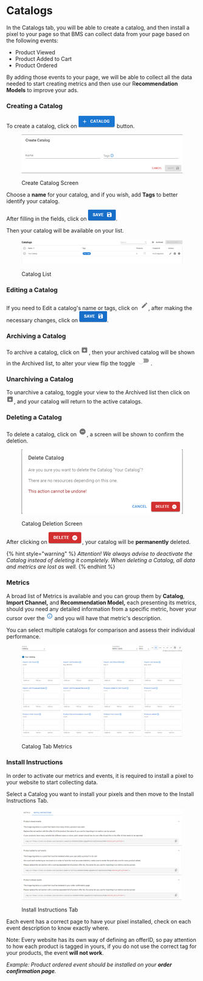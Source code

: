# Catalogs

In the Catalogs tab, you will be able to create a catalog, and then install a pixel to your page so that BMS can collect data from your page based on the following events:

* Product Viewed
* Product Added to Cart
* Product Ordered

By adding those events to your page, we will be able to collect all the data needed to start creating metrics and then use our R**ecommendation Models** to improve your ads.

### Creating a Catalog

To create a catalog, click on <img src="../../.gitbook/assets/image (16) (6).png" alt="Create Catalog" data-size="line"> button.

<figure><img src="../../.gitbook/assets/image (17) (6).png" alt="" width="539"><figcaption><p>Create Catalog Screen</p></figcaption></figure>

Choose a **name** for your catalog, and if you wish, add **Tags** to better identify your catalog.

After filling in the fields, click on <img src="../../.gitbook/assets/image (18) (6).png" alt="Save" data-size="line">.

Then your catalog will be available on your list.

<figure><img src="../../.gitbook/assets/image (19) (6).png" alt=""><figcaption><p>Catalog List</p></figcaption></figure>

### Editing a Catalog

If you need to Edit a catalog's name or tags, click on <img src="../../.gitbook/assets/image (20) (4).png" alt="Edit" data-size="line">, after making the necessary changes, click on <img src="../../.gitbook/assets/image (21) (2).png" alt="Save" data-size="line">.

### Archiving a Catalog

To archive a catalog, click on <img src="../../.gitbook/assets/image (22) (2).png" alt="Archive" data-size="line">, then your archived catalog will be shown in the Archived list, to alter your view flip the toggle <img src="../../.gitbook/assets/image (23) (2).png" alt="Toggle" data-size="line">.

### Unarchiving a Catalog

To unarchive a catalog, toggle your view to the Archived list then click on <img src="../../.gitbook/assets/image (24) (2).png" alt="Unarchive" data-size="line">, and your catalog will return to the active catalogs.

### Deleting a Catalog

To delete a catalog, click on <img src="../../.gitbook/assets/image (25) (2).png" alt="Delete" data-size="line">, a screen will be shown to confirm the deletion.

<figure><img src="../../.gitbook/assets/image (26) (2).png" alt=""><figcaption><p>Catalog Deletion Screen</p></figcaption></figure>

After clicking on <img src="../../.gitbook/assets/image (27) (2).png" alt="Delete" data-size="line">, your catalog will be **permanently** deleted.

{% hint style="warning" %}
_Attention! We always advise to deactivate the Catalog instead of deleting it completely. When deleting a Catalog, all data and metrics are lost as well._
{% endhint %}

### Metrics

A broad list of Metrics is available and you can group them by **Catalog**, **Import Channel,** and **Recommendation Model,** each presenting its metrics, should you need any detailed information from a specific metric, hover your cursor over the <img src="../../.gitbook/assets/image (33) (2).png" alt="Information" data-size="line"> and you will have that metric's description.

You can select multiple catalogs for comparison and assess their individual performance.

<figure><img src="../../.gitbook/assets/image (35) (2).png" alt=""><figcaption><p>Catalog Tab Metrics</p></figcaption></figure>

### Install Instructions

In order to activate our metrics and events, it is required to install a pixel to your website to start collecting data.

Select a Catalog you want to install your pixels and then move to the Install Instructions Tab.

<figure><img src="../../.gitbook/assets/image (105).png" alt=""><figcaption><p>Install Instructions Tab</p></figcaption></figure>

Each event has a correct page to have your pixel installed, check on each event description to know exactly where.

Note: Every website has its own way of defining an offerID, so pay attention to how each product is tagged in yours, if you do not use the correct tag for your products, the event **will not work**.

_Example: Product ordered event should be installed on your **order confirmation page**._

